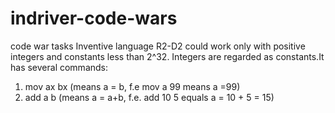 # indriver-code-wars
code war tasks
Inventive language R2-D2 could work only with positive integers and constants less than 2^32. Integers are regarded as constants.It has several commands:
1. mov ax bx (means a = b, f.e mov a 99 means a =99)
2. add a b (means a = a+b, f.e. add 10 5 equals a = 10 + 5 = 15)
